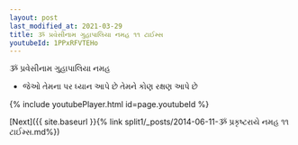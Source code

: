 ```yaml
---
layout: post
last_modified_at: 2021-03-29
title: ૐ પ્રવેસીનામ ગુહાપાલિયા નમહ ૧૧ ટાઈમ્સ
youtubeId: 1PPxRFVTEHo
---
```

 
 
 ૐ પ્રવેસીનામ ગુહાપાલિયા નમહ  
 
 -  જેઓ તેમના પર ધ્યાન આપે છે તેમને કોણ રક્ષણ આપે છે 
 
  
 
  
 
 
 
 
 
 


{% include youtubePlayer.html id=page.youtubeId %}
 
[Next]({{ site.baseurl }}{% link  split1/_posts/2014-06-11-ૐ પ્રકૃષ્ટરાયે નમહ ૧૧ ટાઈમ્સ.md%})
 
